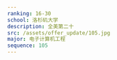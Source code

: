 ```yaml
---
ranking: 16-30
school: 洛杉矶大学
description: 全美第二十
src: /assets/offer_update/105.jpg
major: 电子计算机工程
sequence: 105
---
```

